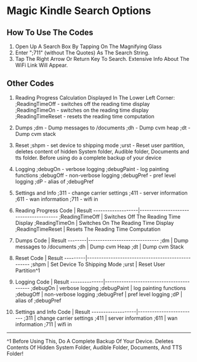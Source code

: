 
# Magic Kindle Search Options

## How To Use The Codes

1. Open Up A Search Box By Tapping On The Magnifying Glass
2. Enter ";711" (without The Quotes) As The Search String.
3. Tap The Right Arrow Or Return Key To Search.
  Extensive Info About The WiFi Link Will Appear.

## Other Codes

1. Reading Progress Calculation Displayed In The Lower Left Corner:
  ;ReadingTimeOff - switches off the reading time display
  ;ReadingTimeOn - switches on the reading time display
  ;ReadingTimeReset - resets the reading time computation
2. Dumps
  ;dm - Dump messages to /documents
  ;dh - Dump cvm heap
  ;dt - Dump cvm stack
3. Reset
  ;shpm - set device to shipping mode
  ;urst - Reset user partition, deletes content of hidden System folder, Audible folder, Documents and tts folder. Before using do a complete backup of your device
4. Logging
  ;debugOn - verbose logging
  ;debugPaint - log painting functions
  ;debugOff - non-verbose logging
  ;debugPref - pref level logging
  ;dP - alias of ;debugPref
5. Settings and Info
  ;311 - change carrier settings
  ;411 - server information
  ;611 - wan information
  ;711 - wifi in
6. Reading Progress
Code              | Result
-------------------|---------------------------------------
;ReadingTimeOff   | Switches Off The Reading Time Display
;ReadingTimeOn    | Switches On The Reading Time Display
;ReadingTimeReset | Resets The Reading Time Computation
7. Dumps
Code   | Result
--------|------------------------------
;dm    | Dump messages to /documents
;dh    | Dump cvm Heap
;dt    | Dump cvm Stack
8. Reset
Code    | Result
---------|--------------------------------------------------
;shpm   | Set Device To Shipping Mode
;urst   | Reset User Partition^1

9. Logging
 Code         | Result
--------------|------------------------------------------
 ;debugOn     | verbose logging
 ;debugPaint  | log painting functions
 ;debugOff    | non-verbose logging
 ;debugPref   | pref level logging
 ;dP          | alias of ;debugPref
10. Settings and Info
Code              | Result
-------------------|-------------------------
;311              | change carrier settings
;411              | server information
;611              | wan information
;711              | wifi in

---
^1
Before Using This, Do A Complete Backup Of Your Device. Deletes Contents
Of Hidden System Folder, Audible Folder, Documents, And TTS Folder!
